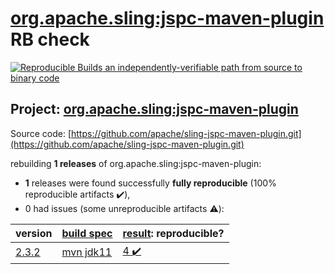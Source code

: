 [org.apache.sling:jspc-maven-plugin](https://search.maven.org/artifact/org.apache.sling/jspc-maven-plugin/) RB check
=======

[![Reproducible Builds](https://reproducible-builds.org/images/logos/rb.svg) an independently-verifiable path from source to binary code](https://reproducible-builds.org/)

## Project: [org.apache.sling:jspc-maven-plugin](https://search.maven.org/artifact/org.apache.sling/jspc-maven-plugin/)

Source code: [https://github.com/apache/sling-jspc-maven-plugin.git](https://github.com/apache/sling-jspc-maven-plugin.git)

rebuilding **1 releases** of org.apache.sling:jspc-maven-plugin:
- **1** releases were found successfully **fully reproducible** (100% reproducible artifacts :heavy_check_mark:),
- 0 had issues (some unreproducible artifacts :warning:):

| version | [build spec](BUILDSPEC.md) | [result](https://reproducible-builds.org/docs/jvm/): reproducible? |
| -- | --------- | ------ |
| [2.3.2](https://search.maven.org/artifact/org.apache.sling/jspc-maven-plugin/2.3.2/pom) | [mvn jdk11](jspc-maven-plugin-2.3.2.buildspec) | [4 :heavy_check_mark: ](jspc-maven-plugin-2.3.2.buildcompare) |
